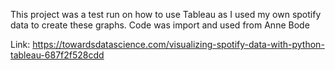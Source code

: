 This project was a test run on how to use Tableau as I used my own spotify data to create these graphs. Code was import and used from Anne Bode

Link: https://towardsdatascience.com/visualizing-spotify-data-with-python-tableau-687f2f528cdd
